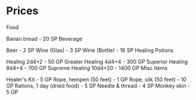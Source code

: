 # Prices

Food

Banan bread - 20 SP
Beverage

Beer - 2 SP
Wine (Glas) - 3 SP
Wine (Bottle) - 16 SP
Healing Potions

Healing 2d4+2 - 50 GP
Greater Healing 4d4+4 - 300 GP
Superior Healing 8d4+4 - 700 GP
Supreme Healing 10d4+20 - 1400 GP
Misc Items

Healer's Kit - 5 GP
Rope, hempen (50 feet) - 1 GP
Rope, silk (50 feet) - 10 GP
Rations, 1 day (dried food) - 5 SP
Needle & thread - 4 SP
Monkey skin - 5 GP
